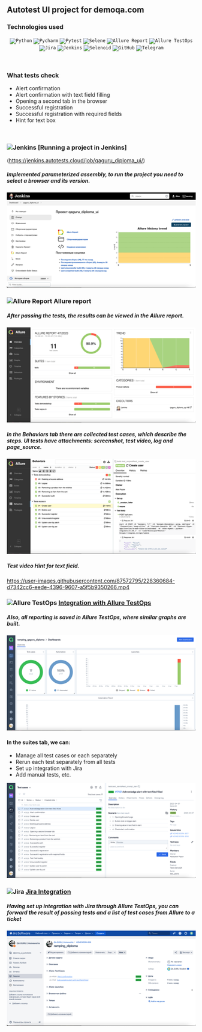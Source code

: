 ## Autotest UI project for demoqa.com
### Technologies used
<p  align="center">
<code><img width="5%" title="Python" src="https://upload.wikimedia.org/wikipedia/commons/thumb/0/0a/Python.svg/1024px-Python.svg.png"></code>
<code><img width="5%" title="Pycharm" src="https://upload.wikimedia.org/wikipedia/commons/thumb/1/1d/PyCharm_Icon.svg/1200px-PyCharm_Icon.svg.png"></code>
<code><img width="5%" title="Pytest" src="https://upload.wikimedia.org/wikipedia/commons/b/ba/Pytest_logo.svg"></code>
<code><img width="5%" title="Selene" src="https://fs.getcourse.ru/fileservice/file/download/a/159627/sc/264/h/e0cabcb69a2df1e6b1086292c020a4a7.png"></code>
<code><img width="5%" title="Allure Report" src="https://avatars.githubusercontent.com/u/5879127?s=200&v=4"></code>
<code><img width="5%" title="Allure TestOps" src="https://marketplace-cdn.atlassian.com/files/92e2d8c3-2a30-46c0-bf21-2453a4a270d3?fileType=image&mode=full-fit"></code>
<code><img width="5%" title="Jira" src="https://logojinni.com/image/logos/jira-3.svg"></code>
<code><img width="5%" title="Jenkins" src="https://avatars.githubusercontent.com/u/2520748?v=4"></code>
<code><img width="5%" title="Selenoid" src="https://diginomica.com/sites/default/files/images/2017-09/docker-container.jpg"></code>
<code><img width="5%" title="GitHub" src="https://cdn-icons-png.flaticon.com/512/25/25231.png"></code>
<code><img width="5%" title="Telegram" src="https://cdn.icon-icons.com/icons2/923/PNG/256/telegram_icon-icons.com_72055.png"></code>
</p>
<br> 

### What tests check
* Alert confirmation
* Alert confirmation with text field filling
* Opening a second tab in the browser
* Successful registration
* Successful registration with required fields
* Hint for text box
<br>


### <img width="3%" title="Jenkins" src="https://avatars.githubusercontent.com/u/2520748?v=4"> [Running a project in Jenkins]
(https://jenkins.autotests.cloud/job/qaguru_diploma_ui/)
##### Implemented parameterized assembly, to run the project you need to select a browser and its version.
![Jenkins_run](/images/assembly.jpg)




### <img width="3%" title="Allure Report" src="https://avatars.githubusercontent.com/u/5879127?s=200&v=4"> Allure report
##### After passing the tests, the results can be viewed in the Allure report.
![Overview](images/allure.jpg)

##### In the Behaviors tab there are collected test cases, which describe the steps. UI tests have attachments: screenshot, test video, log and page_source.
![Behaviors](images/allure1.jpg)

##### Test video Hint for text field.

https://user-images.githubusercontent.com/87572795/228360684-d7342cc6-eede-4396-9607-a5f5b9350266.mp4



### <img width="3%" title="Allure TestOps" src="https://marketplace-cdn.atlassian.com/files/92e2d8c3-2a30-46c0-bf21-2453a4a270d3?fileType=image&mode=full- fit"> [Integration with Allure TestOps](https://allure.autotests.cloud/project/2140/dashboards)

##### Also, all reporting is saved in Allure TestOps, where similar graphs are built.
![Graf](images/testop.jpg)

#### In the suites tab, we can:
- Manage all test cases or each separately
- Rerun each test separately from all tests
- Set up integration with Jira
- Add manual tests, etc.

![tests](images/testops.jpg)


### <img width="3%" title="Jira" src="https://logojinni.com/image/logos/jira-3.svg"> [Jira Integration](https://jira.autotests.cloud/browse/HOMEWORK-658)
##### Having set up integration with Jira through Allure TestOps, you can forward the result of passing tests and a list of test cases from Allure to a ticket

![Jira](images/jira.jpg)

